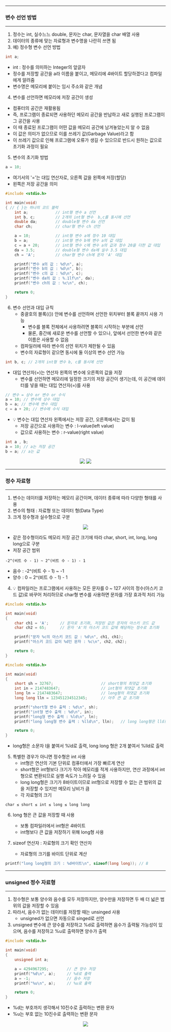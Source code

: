 -----
### 변수 선언 방법
-----
1. 정수는 int, 실수느느 double, 문자는 char, 문자열을 char 배열 사용
2. 데이터의 종류에 맞는 자료형과 변수명을 나란히 쓰면 됨
3. 예) 정수형 변수 선언 방법
```c
int a;
```
  - int : 정수를 의미하는 Integer의 앞글자
  - 정수를 저장할 공간을 a라 이름을 붙이고, 메모리에 4바이트 할당하겠다고 컴파일에게 알려줌
  - 변수명은 메모리에 붙이는 임시 주소와 같은 개념
4. 변수를 선언하면 메모리에 저장 공간이 생성
  - 컴퓨터의 공간은 재활용됨
  - 즉, 프로그램이 종료되면 사용하던 메모리 공간을 반납하고 새로 실행된 프로그램이 그 공간을 사용
  - 이 때 종료된 프로그램이 어떤 값을 메모리 공간에 남겨놓았는지 알 수 없음
  - 이 값은 의미가 없으므로 이를 쓰레기 값(Garbage Value)라고 함
  - 이 쓰레기 값으로 인해 프로그램에 오류가 생길 수 있으므로 반드시 원하는 값으로 초기화 과정이 필요

5. 변수의 초기화 방법
```c
a = 10;
````
  - 여기서의 '='는 대입 연산자로, 오른쪽 값을 왼쪽에 저장(할당)
  - 왼쪽은 저장 공간을 의미

```c
#include <stdio.h>

int main(void)
{ // { }는 하나의 코드 블럭
	int a;            // int형 변수 a 선언
	int b, c;         // 2개의 int형 변수  b,c를 동시에 선언
	double da;        // double형 변수 da 선언
	char ch;          // char형 변수 ch 선언

	a = 10;           // int형 변수 a에 정수 10 대입
	b = a;            // int형 변수 b에 변수 a의 값 대입
	c = a + 20;       // int형 변수 c에 변수 a의 값과 정수 20을 더한 값 대입
	da = 3.5;         // double형 변수 da에 실수 3.5 대입
	ch = 'A';         // char형 변수 ch에 문자 'A' 대입

	printf("변수 a의 값 : %d\n", a);
	printf("변수 b의 값 : %d\n", b);
	printf("변수 c의 값 : %d\n", c);
	printf("변수 da의 값 : %.1lf\n", da);
	printf("변수 ch의 값 : %c\n", ch);

	return 0;
}
```

6. 변수 선언과 대입 규칙
   - 중괄호의 블록({}) 안에 변수를 선언하며 선언한 위치부터 블록 끝까지 사용 가능
     + 변수를 블록 전체에서 사용하려면 블록이 시작하는 부분에 선언
     + 물론, 중간에 새로운 변수를 선언할 수 있으나, 앞에서 선언한 변수와 같은 이름은 사용할 수 없음
   - 컴파일러에 따라 변수의 선언 위치가 제한될 수 있음
   - 변수의 자료형이 같으면 동시에 둘 이상의 변수 선언 가능
```c
int b, c; // 2개의 int형 변수 b, c를 동시에 선언
```

   - 대입 연산자(=)는 연산자 왼쪽의 변수에 오른쪽의 값을 저장
     + 변수를 선언하면 메모리에 일정한 크기의 저장 공간이 생기는데, 이 공간에 데이터를 넣을 때는 대입 연산자(=)를 사용
```c
// 변수 = 상수 or 변수 or 수식
a = 10; // 변수에 상수 대입
b = a; // 변수에 변수 대입
c = a + 20; // 변수에 수식 대입
```

  - 💡 변수는 대입 연산자 왼쪽에서는 저장 공간, 오른쪽에서는 값이 됨
    + 저장 공간으로 사용하는 변수 : l-value(left value)
    + 값으로 사용하는 변수 : r-value(right value)
```c
int a , b;
a = 10; // a는 저장 공간
b = a; // a는 값
```
<div align="center">
<img src="https://github.com/user-attachments/assets/39722564-eb43-4970-a630-aabd96269f49">
<img src="https://github.com/user-attachments/assets/bc4f27d9-c8ee-4c9f-a8f4-04d79ae2270a">
</div>

-----
### 정수 자료형
-----
1. 변수는 데이터를 저장하는 메모리 공간이며, 데이터 종류에 따라 다양한 형태를 사용
2. 변수의 형태 : 자료형 또는 데이터 형(Data Type)
3. 크게 정수형과 실수형으로 구분
<div align="center">
<img src="https://github.com/user-attachments/assets/fa41d935-ffe4-4623-93d9-4c393c823d42">
</div>

  - 같은 정수형이라도 메모리 저장 공간 크기에 따라 char, short, int, long, long long으로 구분
  - 저장 공간 범위
```
-2^(비트 수 - 1) ~ 2^(비트 수 - 1) - 1
```
  - 음수 : -2^(비트 수 - 1) ~ -1
  - 양수 : 0 ~ 2^(비트 수 - 1) - 1

4. 💡 컴파일러는 프로그램에서 사용하는 모든 문자를 0 ~ 127 사이의 정수(아스키 코드 값)로 바꾸어 처리하므로 char형 변수를 사용하면 문자를 가장 효과적 처리 가능
```c
#include <stdio.h>

int main(void)
{
	char ch1 = 'A';     // 문자로 초기화, 저장된 값은 문자의 아스키 코드 값
	char ch2 = 65;      // 문자 'A'의 아스키 코드 값에 해당하는 정수로 초기화

	printf("문자 %c의 아스키 코드 값 : %d\n", ch1, ch1);
	printf("아스키 코드 값이 %d인 문자 : %c\n", ch2, ch2);

	return 0;
}
```
```c
#include <stdio.h>

int main(void)
{
	short sh = 32767;                     // short형의 최댓값 초기화
	int in = 2147483647;                  // int형의 최댓값 초기화
	long ln = 2147483647;                 // long형의 최댓값 초기화
	long long lln = 123451234512345;      // 아주 큰 값 초기화

	printf("short형 변수 출력 : %d\n", sh);
	printf("int형 변수 출력 : %d\n", in);
	printf("long형 변수 출력 : %ld\n", ln);
	printf("long long형 변수 출력 : %lld\n", lln);   // long long형은 lld로 출력

	return 0;
}
```
  - long형은 소문자 l을 붙여서 %ld로 출력, long long 형은 2개 붙여서 %lld로 출력


5. 특별한 경우가 아니면 정수형은 int 사용
   - int형은 연산의 기본 단위로 컴퓨터에서 가장 빠르게 연산
   - short형은 int형보다 크기가 작아 메모리를 적게 사용하지만, 연산 과정에서 int형으로 변환되므로 실행 속도가 느려질 수 있음
   - long long형은 크기가 8바이트이므로 int형으로 저장할 수 없는 큰 범위의 값을 저장할 수 있지만 메모리 낭비가 큼
   - 각 자료형의 크기
```
char ≤ short ≤ int ≤ long ≤ long long
```

6. long 형은 큰 값을 저장할 때 사용
   - 보통 컴파일러에서 int형은 4바이트
   - int형보다 큰 값을 저장하기 위해 long형 사용
  
7. sizeof 연산자 : 자료형의 크기 확인 연산자
   - 자료형의 크기를 바이트 단위로 계산
```c
printf("long long형의 크기 : %d바이트\n", sizeof(long long)); // 8
```

-----
### unsigned 정수 자료형
-----
1. 정수형은 보통 양수와 음수를 모두 저장하지만, 양수만을 저장하면 두 배 더 넓은 범위의 값을 저장할 수 있음
2. 따라서, 음수가 없는 데이터를 저장할 때는 unsinged 사용
   - unsigned가 없으면 자동으로 singed로 선언
3. unsigned 변수에 큰 양수를 저장하고 %d로 출력하면 음수가 출력될 가능성이 있으며, 음수를 저장하고 %u로 출력하면 양수가 출력
```c
#include <stdio.h>

int main(void)
{
	unsigned int a;

	a = 4294967295;        // 큰 양수 저장
	printf("%d\n", a);     // %d로 출력
	a = -1;                // 음수 저장
	printf("%u\n", a);     // %u로 출력

	return 0;
}
```
  - %d는 부호까지 생각해서 10진수로 출력하는 변환 문자
  - %u는 부호 없는 10진수로 출력하는 변환 문자
<div align="center">
<img src="https://github.com/user-attachments/assets/7c0da632-6527-4f3d-a772-6daa112bb1bc">
</div>
